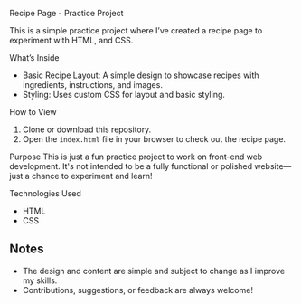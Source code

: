 Recipe Page - Practice Project

This is a simple practice project where I’ve created a recipe page to experiment with HTML, and CSS.

What’s Inside
- Basic Recipe Layout: A simple design to showcase recipes with ingredients, instructions, and images.
- Styling: Uses custom CSS for layout and basic styling.

How to View
1. Clone or download this repository.
2. Open the `index.html` file in your browser to check out the recipe page.

Purpose
This is just a fun practice project to work on front-end web development. It's not intended to be a fully functional or polished website—just a chance to experiment and learn!

Technologies Used
- HTML
- CSS

## Notes
- The design and content are simple and subject to change as I improve my skills.
- Contributions, suggestions, or feedback are always welcome!
